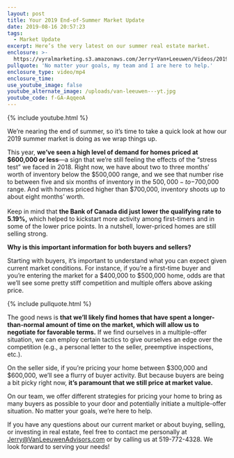 ```yaml
---
layout: post
title: Your 2019 End-of-Summer Market Update
date: 2019-08-16 20:57:23
tags:
  - Market Update
excerpt: Here’s the very latest on our summer real estate market.
enclosure: >-
  https://vyralmarketing.s3.amazonaws.com/Jerry+Van+Leeuwen/Videos/2019/Your+2019+End-of-Summer+Market+Update.mp4
pullquote: 'No matter your goals, my team and I are here to help.'
enclosure_type: video/mp4
enclosure_time:
use_youtube_image: false
youtube_alternate_image: /uploads/van-leeuwen---yt.jpg
youtube_code: f-GA-AqqeoA
---
```


{% include youtube.html %}

We’re nearing the end of summer, so it’s time to take a quick look at how our 2019 summer market is doing as we wrap things up.&nbsp;

This year, **we’ve seen a high level of demand for homes priced at $600,000 or less**—a sign that we’re still feeling the effects of the “stress test” we faced in 2018. Right now, we have about two to three months’ worth of inventory below the $500,000 range, and we see that number rise to between five and six months of inventory in the $500,000-to-$700,000 range. And with homes priced higher than $700,000, inventory shoots up to about eight months’ worth. &nbsp; &nbsp; &nbsp; &nbsp;<br>&nbsp; &nbsp;<br>Keep in mind that **the Bank of Canada did just lower the qualifying rate to 5.19%,** which helped to kickstart more activity among first-timers and in some of the lower price points. In a nutshell, lower-priced homes are still selling strong. &nbsp;&nbsp;

**Why is this important information for both buyers and sellers?&nbsp;**

Starting with buyers, it’s important to understand what you can expect given current market conditions. For instance, if you’re a first-time buyer and you’re entering the market for a $400,000 to $500,000 home, odds are that we’ll see some pretty stiff competition and multiple offers above asking price.&nbsp;

{% include pullquote.html %}

The good news is **that we’ll likely find homes that have spent a longer-than-normal amount of time on the market, which will allow us to negotiate for favorable terms.** If we find ourselves in a multiple-offer situation, we can employ certain tactics to give ourselves an edge over the competition (e.g., a personal letter to the seller, preemptive inspections, etc.).&nbsp;

On the seller side, if you’re pricing your home between $300,000 and $600,000, we’ll see a flurry of buyer activity. But because buyers are being a bit picky right now, **it’s paramount that we still price at market value.&nbsp;**

On our team, we offer different strategies for pricing your home to bring as many buyers as possible to your door and potentially initiate a multiple-offer situation. No matter your goals, we’re here to help.&nbsp;

If you have any questions about our current market or about buying, selling, or investing in real estate, feel free to contact me personally at [Jerry@VanLeeuwenAdvisors.com](mailto:Jerry@VanLeeuwenAdvisors.com) or by calling us at 519-772-4328. We look forward to serving your needs\!